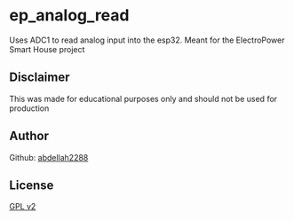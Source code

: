 # ep_analog_read
Uses ADC1 to read analog input into the esp32. Meant for the ElectroPower Smart House project
## Disclaimer
This was made for educational purposes only and should not be used for production
## Author
Github: [abdellah2288](https://github.com/abdellah2288)
## License
[GPL v2](https://www.gnu.org/licenses/old-licenses/gpl-2.0.txt)
